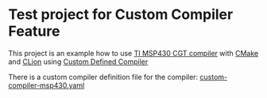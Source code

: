 Test project for Custom Compiler Feature
===

This project is an example how to use [TI MSP430 CGT compiler](https://www.ti.com/tool/MSP-CGT) 
with [CMake](https://cmake.org/) and [CLion](https://www.jetbrains.com/clion/)
using [Custom Defined Compiler](https://youtrack.jetbrains.com/issue/CPP-9615)

There is a custom compiler definition file for the compiler: [custom-compiler-msp430.yaml](custom-compiler-msp430.yaml)